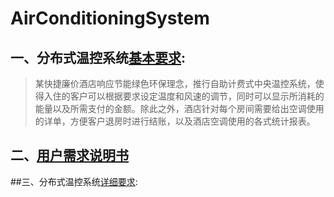 # AirConditioningSystem

## 一、分布式温控系统[基本要求](./doc/基本要求.md):

> 某快捷廉价酒店响应节能绿色环保理念，推行自助计费式中央温控系统，使得入住的客户可以根据要求设定温度和风速的调节，同时可以显示所消耗的能量以及所需支付的金额。除此之外，酒店针对每个房间需要给出空调使用的详单，方便客户退房时进行结账，以及酒店空调使用的各式统计报表。

## 二、[用户需求说明书](./doc/用户需求说明书.md)

##三、分布式温控系统[详细要求](./doc/详细要求.md):






